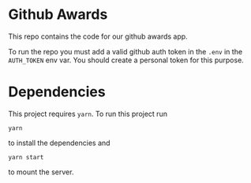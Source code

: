 # Github Awards

This repo contains the code for our github awards app.

To run the repo you must add a valid github auth token in the `.env` in the `AUTH_TOKEN` env var. 
You should create a personal token for this purpose.

# Dependencies

This project requires `yarn`. To run this project run

```
yarn
```

to install the dependencies and

```
yarn start
```

to mount the server.

